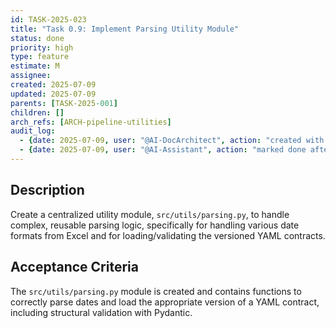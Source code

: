 ```yaml
---
id: TASK-2025-023
title: "Task 0.9: Implement Parsing Utility Module"
status: done
priority: high
type: feature
estimate: M
assignee:
created: 2025-07-09
updated: 2025-07-09
parents: [TASK-2025-001]
children: []
arch_refs: [ARCH-pipeline-utilities]
audit_log:
  - {date: 2025-07-09, user: "@AI-DocArchitect", action: "created with status backlog"}
  - {date: 2025-07-09, user: "@AI-Assistant", action: "marked done after implementing parsing utility module"}
---
```

## Description
Create a centralized utility module, `src/utils/parsing.py`, to handle complex, reusable parsing logic, specifically for handling various date formats from Excel and for loading/validating the versioned YAML contracts.

## Acceptance Criteria
The `src/utils/parsing.py` module is created and contains functions to correctly parse dates and load the appropriate version of a YAML contract, including structural validation with Pydantic. 